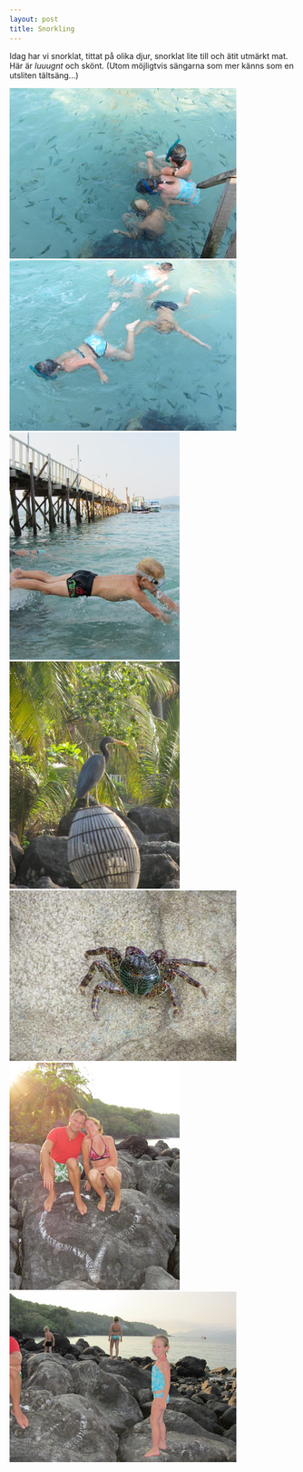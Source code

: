 ```yaml
---
layout: post
title: Snorkling
---
```


Idag har vi snorklat, tittat på olika djur, snorklat lite till och ätit utmärkt mat. Här är _luuugnt_ och skönt. (Utom möjligtvis sängarna som mer känns som en utsliten tältsäng...)

<a href="/images/2012-02-07/IMG_1923.JPG"><img src="/images/2012-02-07/thumbnails/IMG_1923.JPG" /></a>
<a href="/images/2012-02-07/IMG_1925.JPG"><img src="/images/2012-02-07/thumbnails/IMG_1925.JPG" /></a>
<a href="/images/2012-02-07/IMG_1955.JPG"><img src="/images/2012-02-07/thumbnails/IMG_1955.JPG" /></a>
<a href="/images/2012-02-07/IMG_1973.JPG"><img src="/images/2012-02-07/thumbnails/IMG_1973.JPG" /></a>
<a href="/images/2012-02-07/IMG_1999.JPG"><img src="/images/2012-02-07/thumbnails/IMG_1999.JPG" /></a>
<a href="/images/2012-02-07/IMG_2005.JPG"><img src="/images/2012-02-07/thumbnails/IMG_2005.JPG" /></a>
<a href="/images/2012-02-07/IMG_2006.JPG"><img src="/images/2012-02-07/thumbnails/IMG_2006.JPG" /></a>
